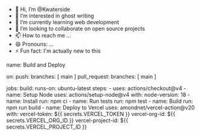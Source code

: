 - 👋 Hi, I’m @Kwaterside
- 👀 I’m interested in ghost writing 
- 🌱 I’m currently learning web development 
- 💞️ I’m looking to collaborate on open source projects 
- 📫 How to reach me ...
- 😄 Pronouns: ...
- ⚡ Fun fact: I'm actually new to this 

name: Build and Deploy

on:
  push:
    branches: [ main ]
  pull_request:
    branches: [ main ]

jobs:
  build:
    runs-on: ubuntu-latest
    steps:
      - uses: actions/checkout@v4
      - name: Setup Node
        uses: actions/setup-node@v4
        with:
          node-version: 18
      - name: Install
        run: npm ci
      - name: Run tests
        run: npm test
      - name: Build
        run: npm run build
      - name: Deploy to Vercel
        uses: amondnet/vercel-action@v20
        with:
          vercel-token: ${{ secrets.VERCEL_TOKEN }}
          vercel-org-id: ${{ secrets.VERCEL_ORG_ID }}
          vercel-project-id: ${{ secrets.VERCEL_PROJECT_ID }}
